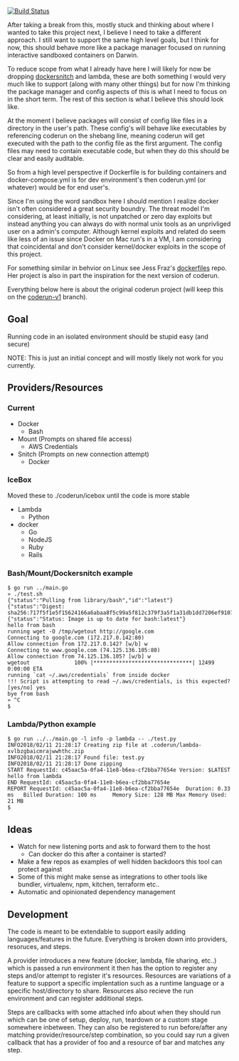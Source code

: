 [![Build Status](https://travis-ci.org/RyanJarv/coderun.svg?branch=master)](https://travis-ci.org/RyanJarv/coderun)

After taking a break from this, mostly stuck and thinking about where I wanted to take this project next, I believe I need to take a different approach. I still want to support the same high level goals, but I think for now, this should behave more like a package manager focused on running interactive sandboxed containers on Darwin.

To reduce scope from what I already have here I will likely for now be dropping [dockersnitch](https://github.com/RyanJarv/dockersnitch) and lambda, these are both something I would very much like to support (along with many other things) but for now I'm thinking the package manager and config aspects of this is what I need to focus on in the short term. The rest of this section is what I believe this should look like.

At the moment I believe packages will consist of config like files in a directory in the user's path. These config's will behave like executables by referencing coderun on the shebang line, meaning coderun will get executed with the path to the config file as the first argument. The config files may need to contain executable code, but when they do this should be clear and easily auditable.

So from a high level perspective if Dockerfile is for building containers and docker-compose.yml is for dev environment's then coderun.yml (or whatever) would be for end user's.

Since I'm using the word sandbox here I should mention I realize docker isn't often considered a great security boundry. The threat model I'm considering, at least initially, is not unpatched or zero day exploits but instead anything you can always do with normal unix tools as an unprivliged user on a admin's computer. Although kernel exploits and related do seem like less of an issue since Docker on Mac run's in a VM, I am considering that coincidental and don't consider kernel/docker exploits in the scope of this project.

For something similar in behvior on Linux see Jess Fraz's [dockerfiles](https://github.com/jessfraz/dockerfiles) repo. Her project is also in part the inspiration for the next version of coderun.

Everything below here is about the original coderun project (will keep this on the [coderun-v1](https://github.com/RyanJarv/coderun/tree/coderun-v1) branch).

## Goal
Running code in an isolated environment should be stupid easy (and secure)

NOTE: This is just an initial concept and will mostly likely not work for you currently.

## Providers/Resources
### Current
* Docker
  * Bash
* Mount (Prompts on shared file access)
  * AWS Credentials
* Snitch (Prompts on new connection attempt)
  * Docker
  


### IceBox
Moved these to ./coderun/icebox until the code is more stable
* Lambda
  * Python
* docker
  * Go
  * NodeJS
  * Ruby
  * Rails

### Bash/Mount/Dockersnitch example
```
$ go run ../main.go 
» ./test.sh 
{"status":"Pulling from library/bash","id":"latest"}
{"status":"Digest: sha256:717f5f1e5f15624166a6abaa8f5c99a5f812c379f3a5f1a31db1dd7206ef9107"}
{"status":"Status: Image is up to date for bash:latest"}
hello from bash
running wget -O /tmp/wgetout http://google.com
Connecting to google.com (172.217.0.142:80)
Allow connection from 172.217.0.142? [w/b] w
Connecting to www.google.com (74.125.136.105:80)
Allow connection from 74.125.136.105? [w/b] w
wgetout              100% |*******************************| 12499   0:00:00 ETA
running `cat ~/.aws/credentials` from inside docker
!!! Script is attempting to read ~/.aws/credentials, is this expected? [yes/no] yes
bye from bash
» ^C
$ 
```

### Lambda/Python example
```
$ go run ../../main.go -l info -p lambda -- ./test.py
INFO2018/02/11 21:28:17 Creating zip file at .coderun/lambda-xvlbzgbaicmrajwwhthc.zip
INFO2018/02/11 21:28:17 Found file: test.py
INFO2018/02/11 21:28:17 Done zipping
START RequestId: c45aac5a-0fa4-11e8-b6ea-cf2bba77654e Version: $LATEST
hello from lambda
END RequestId: c45aac5a-0fa4-11e8-b6ea-cf2bba77654e
REPORT RequestId: c45aac5a-0fa4-11e8-b6ea-cf2bba77654e  Duration: 0.33 ms   Billed Duration: 100 ms     Memory Size: 128 MB Max Memory Used: 21 MB  
$
```

## Ideas
* Watch for new listening ports and ask to forward them to the host
  * Can docker do this after a container is started?
* Make a few repos as examples of well hidden backdoors this tool can protect against
* Some of this might make sense as integrations to other tools like bundler, virtualenv, npm, kitchen, terraform etc..
* Automatic and opinionated dependency management

## Development
The code is meant to be extendable to support easily adding languages/features in the future. Everything is broken down into providers, resoruces, and steps.

A provider introduces a new feature (docker, lambda, file sharing, etc..) which is passed a run environment it then has the option to register any steps and/or attempt to register it's resources. Resources are variations of a feature to support a specific implentation such as a runtime language or a specific host/directory to share. Resources also recieve the run environment and can register additional steps.

Steps are callbacks with some attached info about when they should run which can be one of setup, deploy, run, teardown or a custom stage somewhere inbetween. They can also be registered to run before/after any matching provider/resource/step combination, so you could say run a given callback that has a provider of foo and a resource of bar and matches any step.

